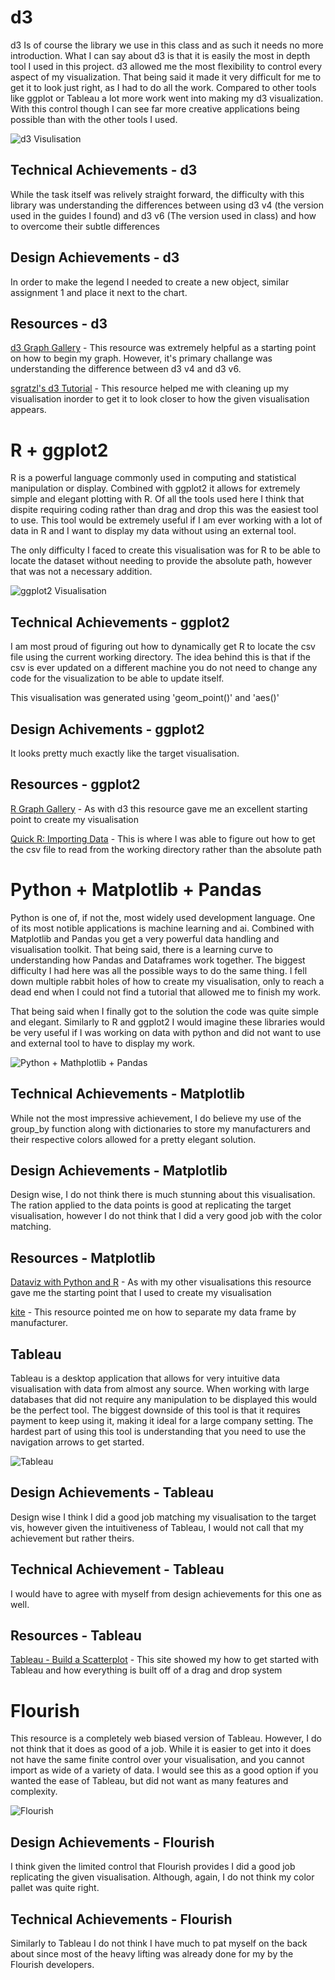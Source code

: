 # d3

d3 Is of course the library we use in this class and as such it needs no more introduction.
What I can say about d3 is that it is easily the most in depth tool I used in this project.
d3 allowed me the most flexibility to control every aspect of my visualization.
That being said it made it very difficult for me to get it to look just right, as I had to do all the work.
Compared to other tools like ggplot or Tableau a lot more work went into making my d3 visualization.
With this control though I can see far more creative applications being possible than with the other tools I used.

![d3 Visulisation](img/d3.png)

## Technical Achievements - d3
While the task itself was relively straight forward, the difficulty with this library was understanding the differences between
using d3 v4 (the version used in the guides I found) and d3 v6 (The version used in class) and how to overcome their subtle differences

## Design Achievements - d3
In order to make the legend I needed to create a new object, similar assignment 1 and place it next to the chart.

## Resources - d3

[d3 Graph Gallery](https://www.d3-graph-gallery.com/graph/bubble_color.html) - This resource
was extremely helpful as a starting point on how to begin my graph. However, it's primary challange
was understanding the difference between d3 v4 and d3 v6.

[sgratzl's d3 Tutorial](https://github.com/sgratzl/d3tutorial) - This resource helped me with cleaning up my visualisation
inorder to get it to look closer to how the given visualisation appears.

# R + ggplot2

R is a powerful language commonly used in computing and statistical manipulation or display. Combined with ggplot2
it allows for extremely simple and elegant plotting with R. Of all the tools used here I think that dispite requiring
coding rather than drag and drop this was the easiest tool to use.
This tool would be extremely useful if I am ever working with a lot of data in R and I want to display my data
without using an external tool.

The only difficulty I faced to create this visualisation was for R to be able to locate the dataset without needing to 
provide the absolute path, however that was not a necessary addition.  

![ggplot2 Visualisation](img/ggplot2.png)

## Technical Achievements - ggplot2

I am most proud of figuring out how to dynamically get R to locate the csv file using the current working directory.
The idea behind this is that if the csv is ever updated on a different machine you do not need to change any code for the 
visualization to be able to update itself.

This visualisation was generated using 'geom_point()' and 'aes()'

## Design Achivements - ggplot2

It looks pretty much exactly like the target visualisation. 

## Resources - ggplot2

[R Graph Gallery](https://www.r-graph-gallery.com/320-the-basis-of-bubble-plot.html) - As with d3 this resource gave me 
an excellent starting point to create my visualisation

[Quick R: Importing Data](https://www.statmethods.net/input/importingdata.html) - This is where I was able to figure out how
to get the csv file to read from the working directory rather than the absolute path

# Python + Matplotlib + Pandas

Python is one of, if not the, most widely used development language. 
One of its most notible applications is machine learning and ai.
Combined with Matplotlib and Pandas you get a very powerful data handling and visualisation toolkit.
That being said, there is a learning curve to understanding how Pandas and Dataframes work together. 
The biggest difficulty I had here was all the possible ways to do the same thing. 
I fell down multiple rabbit holes of how to create my visualisation, only to reach a dead end when I 
could not find a tutorial that allowed me to finish my work.

That being said when I finally got to the solution the code was quite simple and elegant. 
Similarly to R and ggplot2 I would imagine these libraries would be very useful if I was 
working on data with python and did not want to use and external tool to have to display my work.

![Python + Mathplotlib + Pandas](img/matplotlib.png)

## Technical Achievements - Matplotlib

While not the most impressive achievement, I do believe my use of the group_by function
along with dictionaries to store my manufacturers and their respective colors allowed for a 
pretty elegant solution. 

## Design Achievements - Matplotlib

Design wise, I do not think there is much stunning about this visualisation. 
The ration applied to the data points is good at replicating the target visualisation,
however I do not think that I did a very good job with the color matching. 

## Resources - Matplotlib

[Dataviz with Python and R](https://datavizpyr.com/make-bubble-plot-in-python-with-matplotlib/) - As with my other
visualisations this resource gave me the starting point that I used to create my visualisation 

[kite](https://www.kite.com/python/answers/how-to-split-a-pandas-dataframe-into-multiple-dataframes-by-column-value-in-python) - 
This resource pointed me on how to separate my data frame by manufacturer. 

## Tableau

Tableau is a desktop application that allows for very intuitive data visualisation with data
from almost any source. When working with large databases that did not require any manipulation to 
be displayed this would be the perfect tool.
The biggest downside of this tool is that it requires payment to keep using it, making it ideal for a large company setting.
The hardest part of using this tool is understanding that you need to use the navigation arrows to get started.

![Tableau](img/Tableau.png)

## Design Achievements - Tableau

Design wise I think I did a good job matching my visualisation to the target vis, however given the 
intuitiveness of Tableau, I would not call that my achievement but rather theirs.

## Technical Achievement - Tableau

I would have to agree with myself from design achievements for this one as well.

## Resources - Tableau

[Tableau - Build a Scatterplot](https://help.tableau.com/current/pro/desktop/en-us/buildexamples_scatter.htm) - 
This site showed my how to get started with Tableau and how everything is built off of a drag and drop system

# Flourish

This resource is a completely web biased version of Tableau. However, I do not think that it does as good of a job.
While it is easier to get into it does not have the same finite control over your visualisation, and you cannot import 
as wide of a variety of data. 
I would see this as a good option if you wanted the ease of Tableau, but did not want as many features and complexity.

![Flourish](img/Flourish.png)

## Design Achievements - Flourish

I think given the limited control that Flourish provides I did a good job replicating the given visualisation. 
Although, again, I do not think my color pallet was quite right.

## Technical Achievements - Flourish
Similarly to Tableau I do not think I have much to pat myself on the back about since most of the heavy lifting was
already done for my by the Flourish developers.

